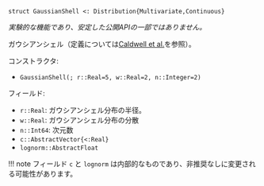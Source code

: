 ```
struct GaussianShell <: Distribution{Multivariate,Continuous}
```

*実験的な機能であり、安定した公開APIの一部ではありません。*

ガウシアンシェル（定義については[Caldwell et al.](https://arxiv.org/abs/1808.08051)を参照）。

コンストラクタ:

  * `GaussianShell(; r::Real=5, w::Real=2, n::Integer=2)`

フィールド:

  * `r::Real`: ガウシアンシェル分布の半径。
  * `w::Real`: ガウシアンシェル分布の分散
  * `n::Int64`: 次元数
  * `c::AbstractVector{<:Real}`
  * `lognorm::AbstractFloat`

!!! note
    フィールド `c` と `lognorm` は内部的なものであり、非推奨なしに変更される可能性があります。

